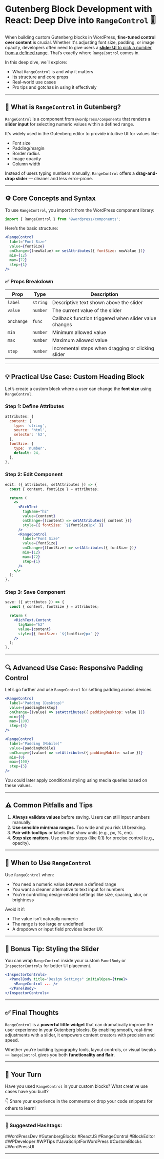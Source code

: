 # Gutenberg Block Development with React: Deep Dive into `RangeControl` 🎚️

When building custom Gutenberg blocks in WordPress, **fine-tuned control over content** is crucial. Whether it's adjusting font size, padding, or image opacity, developers often need to give users a <u>**slider UI** to pick a number from a defined range</u>. That’s exactly where `RangeControl` comes in.

In this deep dive, we’ll explore:

- What `RangeControl` is and why it matters
- Its structure and core props
- Real-world use cases
- Pro tips and gotchas in using it effectively

---

## 🧠 What is `RangeControl` in Gutenberg?

`RangeControl` is a component from `@wordpress/components` that renders a **slider input** for selecting numeric values within a defined range.

It's widely used in the Gutenberg editor to provide intuitive UI for values like:

- Font size
- Padding/margin
- Border radius
- Image opacity
- Column width

Instead of users typing numbers manually, `RangeControl` offers a **drag-and-drop slider** — cleaner and less error-prone.

---

## ⚙️ Core Concepts and Syntax

To use `RangeControl`, you import it from the WordPress component library:

```js
import { RangeControl } from '@wordpress/components';
```

Here’s the basic structure:

```jsx
<RangeControl
  label="Font Size"
  value={fontSize}
  onChange={(newValue) => setAttributes({ fontSize: newValue })}
  min={12}
  max={72}
  step={1}
/>
```

### ✅ Props Breakdown

| Prop        | Type     | Description |
|-------------|----------|-------------|
| `label`     | `string` | Descriptive text shown above the slider |
| `value`     | `number` | The current value of the slider |
| `onChange`  | `func`   | Callback function triggered when slider value changes |
| `min`       | `number` | Minimum allowed value |
| `max`       | `number` | Maximum allowed value |
| `step`      | `number` | Incremental steps when dragging or clicking slider |

---

## 💡 Practical Use Case: Custom Heading Block

Let’s create a custom block where a user can change the **font size** using `RangeControl`.

### Step 1: Define Attributes

```js
attributes: {
  content: {
    type: 'string',
    source: 'html',
    selector: 'h2',
  },
  fontSize: {
    type: 'number',
    default: 24,
  },
},
```

### Step 2: Edit Component

```jsx
edit: ({ attributes, setAttributes }) => {
  const { content, fontSize } = attributes;

  return (
    <>
      <RichText
        tagName="h2"
        value={content}
        onChange={(content) => setAttributes({ content })}
        style={{ fontSize: `${fontSize}px` }}
      />
      <RangeControl
        label="Font Size"
        value={fontSize}
        onChange={(fontSize) => setAttributes({ fontSize })}
        min={12}
        max={72}
        step={1}
      />
    </>
  );
},
```

### Step 3: Save Component

```jsx
save: ({ attributes }) => {
  const { content, fontSize } = attributes;

  return (
    <RichText.Content
      tagName="h2"
      value={content}
      style={{ fontSize: `${fontSize}px` }}
    />
  );
},
```

---

## 🔍 Advanced Use Case: Responsive Padding Control

Let’s go further and use `RangeControl` for setting padding across devices.

```jsx
<RangeControl
  label="Padding (Desktop)"
  value={paddingDesktop}
  onChange={(value) => setAttributes({ paddingDesktop: value })}
  min={0}
  max={100}
  step={5}
/>

<RangeControl
  label="Padding (Mobile)"
  value={paddingMobile}
  onChange={(value) => setAttributes({ paddingMobile: value })}
  min={0}
  max={100}
  step={5}
/>
```

You could later apply conditional styling using media queries based on these values.

---

## ⚠️ Common Pitfalls and Tips

1. **Always validate values** before saving. Users can still input numbers manually.
2. **Use sensible min/max ranges.** Too wide and you risk UI breaking.
3. **Pair with tooltips** or labels that show units (e.g., px, %, em).
4. **Step size matters.** Use smaller steps (like 0.1) for precise control (e.g., opacity).

---

## 🔗 When to Use `RangeControl`

Use `RangeControl` when:
- You need a numeric value between a defined range
- You want a cleaner alternative to text input for numbers
- You’re controlling design-related settings like size, spacing, blur, or brightness

Avoid it if:
- The value isn’t naturally numeric
- The range is too large or undefined
- A dropdown or input field provides better UX

---

## 🧩 Bonus Tip: Styling the Slider

You can wrap `RangeControl` inside your custom `PanelBody` or `InspectorControls` for better UI placement.

```jsx
<InspectorControls>
  <PanelBody title="Design Settings" initialOpen={true}>
    <RangeControl ... />
  </PanelBody>
</InspectorControls>
```

---

## ✅ Final Thoughts

`RangeControl` is a **powerful little widget** that can dramatically improve the user experience in your Gutenberg blocks. By enabling smooth, real-time adjustments with a slider, it empowers content creators with precision and speed.

Whether you’re building typography tools, layout controls, or visual tweaks — `RangeControl` gives you both **functionality and flair**.

---

## 🔄 Your Turn

Have you used `RangeControl` in your custom blocks? What creative use cases have you built?

👇 Share your experience in the comments or drop your code snippets for others to learn!

---

### 🔖 Suggested Hashtags:
#WordPressDev #GutenbergBlocks #ReactJS #RangeControl #BlockEditor #WPDeveloper #WPTips #JavaScriptForWordPress #CustomBlocks #WordPressUI

---